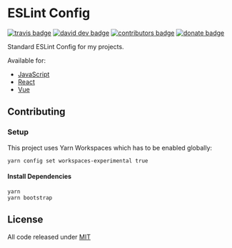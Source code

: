 # ESLint Config

[![travis badge]][travis]
[![david dev badge]][david dev]
[![contributors badge]][contributors]
[![donate badge]][donate]

Standard ESLint Config for my projects.

Available for:

- [JavaScript]
- [React]
- [Vue]

[JavaScript]:https://www.npmjs.com/package/eslint-config-wopian
[React]:https://www.npmjs.com/package/eslint-config-wopian-react
[Vue]:https://www.npmjs.com/package/eslint-config-wopian-vue

## Contributing

### Setup

This project uses Yarn Workspaces which has to be enabled globally:

```shell
yarn config set workspaces-experimental true
```

#### Install Dependencies

```shell
yarn
yarn bootstrap
```

## License

All code released under [MIT]

[mit]: https://github.com/wopian/eslint-config-wopian/blob/master/LICENSE.md

[travis]: https://travis-ci.org/wopian/eslint-config-wopian
[travis badge]: https://flat.badgen.net/travis/wopian/eslint-config-wopian

[david dev]: https://david-dm.org/wopian/eslint-config-wopian?type=dev
[david dev badge]: https://flat.badgen.net/david/dev/wopian/eslint-config-wopian

[contributors]: https://github.com/wopian/eslint-config-wopian/graphs/contributors
[contributors badge]: https://flat.badgen.net/github/contributors/wopian/eslint-config-wopian

[donate]:https://paypal.me/wopian
[donate badge]:https://flat.badgen.net/badge/support%20me%20on/paypal.me/pink
